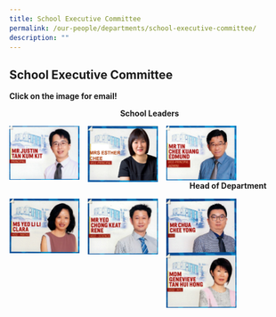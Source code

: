 ```yaml
---
title: School Executive Committee
permalink: /our-people/departments/school-executive-committee/
description: ""
---
```

## School Executive Committee

**Click on the image for email!**

**<center>School Leaders</center>**

<p><a href="mailto:Justin_TAN@schools.gov.sg">
<img style="width:25%;margin-right:15px;" align = "left" src="/images/Our%20People/Departments/School%20Executive%20Committee/School%20Exec%201.png">
</a></p>


<p><a href="mailto:Lee_Chui_Eng@schools.gov.sg">
<img style="width:25%;margin-right:15px;" align = "left" src="/images/Our%20People/Departments/School%20Executive%20Committee/School%20Exec%202.png">
</a></p>


<p><a href="mailto:Edmund_TIN@schools.gov.sg">
<img style="width:25%;margin-right:15px;" align = "left" src="/images/Our%20People/Departments/School%20Executive%20Committee/School%20Exec%203.png">
</a></p>

<br><br><br><br><br>

**<center>Head of Department</center>**

<p><a href="mailto:yeo_li_li_clara@schools.gov.sg">
<img style="width:25%;margin-right:15px;" align = "left" src="/images/Our%20People/Departments/School%20Executive%20Committee/School%20Exec%204.png">
</a></p>

<p><a href="mailto:yeo_chong_keat_rene@schools.gov.sg">
<img style="width:25%;margin-right:15px;" align = "left" src="/images/Our%20People/Departments/School%20Executive%20Committee/School%20Exec%205.png">
</a></p>

<p><a href="mailto:chua_chee_yong@schools.gov.sg">
<img style="width:25%;margin-right:15px;" align = "left" src="/images/Our%20People/Departments/School%20Executive%20Committee/School%20Exec%206.png">
</a></p>


<p><a href="mailto:genevieve_tan_hui_hong@schools.gov.sg">
<img style="width:25%;margin-right:15px;" align = "left" src="/images/Our%20People/Departments/School%20Executive%20Committee/School%20Exec%207.png">
</a></p>
